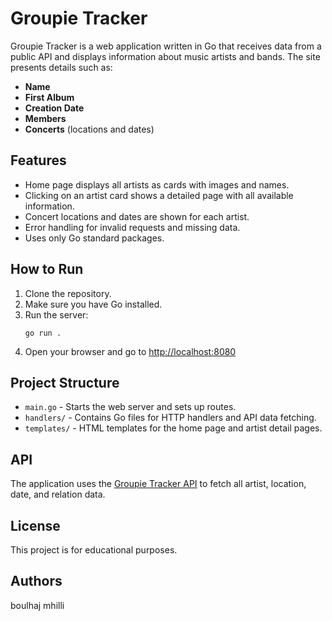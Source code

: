 # Groupie Tracker

Groupie Tracker is a web application written in Go that receives data from a public API and displays information about music artists and bands. The site presents details such as:

- **Name**
- **First Album**
- **Creation Date**
- **Members**
- **Concerts** (locations and dates)

## Features

- Home page displays all artists as cards with images and names.
- Clicking on an artist card shows a detailed page with all available information.
- Concert locations and dates are shown for each artist.
- Error handling for invalid requests and missing data.
- Uses only Go standard packages.

## How to Run

1. Clone the repository.
2. Make sure you have Go installed.
3. Run the server:
   ```
   go run .
   ```
4. Open your browser and go to [http://localhost:8080](http://localhost:8080)

## Project Structure

- `main.go` - Starts the web server and sets up routes.
- `handlers/` - Contains Go files for HTTP handlers and API data fetching.
- `templates/` - HTML templates for the home page and artist detail pages.

## API

The application uses the [Groupie Tracker API](https://groupietrackers.herokuapp.com/api) to fetch all artist, location, date, and relation data.


## License

This project is for educational purposes.
## Authors

boulhaj
mhilli